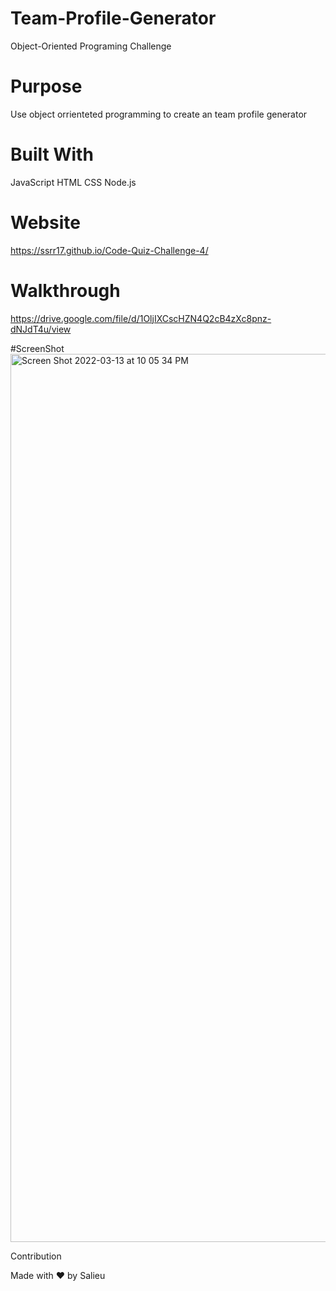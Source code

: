 # Team-Profile-Generator
Object-Oriented Programing Challenge 


# Purpose

Use object orrienteted programming to create an team profile generator 

 # Built With

JavaScript
HTML
CSS
Node.js

# Website

https://ssrr17.github.io/Code-Quiz-Challenge-4/

# Walkthrough
https://drive.google.com/file/d/1OljIXCscHZN4Q2cB4zXc8pnz-dNJdT4u/view


#ScreenShot
<img width="1421" alt="Screen Shot 2022-03-13 at 10 05 34 PM" src="https://user-images.githubusercontent.com/95061054/158092794-c107fde0-8777-4b83-b664-6b8524428f5c.png">



Contribution

Made with ❤️ by Salieu 
